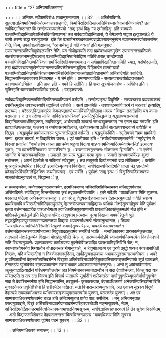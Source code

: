 +++
title = "27 अनियमाधिकरणम्"

+++
।। अनियमः सर्वेषामविरोधः शब्दानुमानाभ्याम् ।। 32 ।। अर्च्चिरादिगतेः सुतत्वात्तन्नियमानियमचिन्तेत्यवान्तरसङ्गतिः, किमर्चिरादिगतिस्तत्सन्निधिराम्नातोपासननिषांनामेव? उत सर्वविद्यानिष्ठानां? किं छन्दोग्यवाजसनेययोः "तद्य इत्थं विदुः "य एवमेतद्विदुः' इति वाक्ययोः पञ्चाग्निविद्यानिष्ठामेवार्च्चिरादिगतिश्रवणम्? उत सर्वब्रह्मविद्यानिष्ठानां, ये चेमेऽरण्ये श्रद्धाय इत्युपासते3 ये चामी अरण्ये श्रद्धां सत्यमुपासते' इति किं पञ्चाग्निश्शब्दैरुपास्यब्रह्मोपस्यापननुस्वेन उपासनान्तरप्रतिपत्तरस्ति, नेति, किम्, उपकोसलविद्यायाम्, "आचार्यस्तु ते गतिं वक्त्ता' इति गत्यनुवादः उपासनान्तरप्रतिपत्तिमुपोद्वलयति? नेति, यदा नोपोद्वलयति तदा ब्रह्मोपस्थापनमुखेन उपासनान्तराप्रतिपत्तेः सतरोपासकानामनुद्दिष्टत्वात् पञ्चाग्निविद्यानिष्ठानेवोद्दिश्य गतिविधानात् छान्दोग्यादौ पञ्चाग्निविद्यानिष्ठव्यतिरिक्त्तानामर्चिरादिगतिश्रवणाभावात् न सर्वब्रह्मविद्यानिष्ठानामिति स्यात्, यदोषोद्वलयति, तदा ब्रह्मोपस्थापनमुखेनोपासनान्तरप्रतिपत्तेरितरानप्युद्दिश्य विहितत्वेन छान्दोग्यादौ पञ्चाग्निविद्यानिष्ठव्यतिरिक्त्तानामप्यर्चिरादिगतिश्रवणात्सर्वब्रह्मनिष्ठानामपि अर्चिरादिगतिः स्यादिति, सिद्धान्त्यभिमतवाक्यस्य निर्वाहमाह - ये चेमे इति । प्रमाणाभावादिति - सत्यतपःशब्दयोर्ब्रह्मवाचकत्वे कारणाभावोऽभिप्रेतः । इति प्राप्त इति - गमने हि सतीति । हि शब्दः सूत्रयोजनाशेषः - अविरोध इति । श्रुतिस्मृतिभ्यामस्यार्थस्याविरोध इत्यर्थः । उदाहृतवाक्यैः

सर्वब्रह्मविद्यानिष्ठानामर्चिरादिगतिमत्त्वप्रतिपादनं दर्शयति । छन्दोग्य इत्थं विदुरिति - सत्यशब्दस्य ब्रह्मवाचकत्वं दर्शयँस्त्मुखेन तपःशब्दस्यापि तद्वाचित्वं दर्शयति । सत्यं ज्ञानमिति - तपश्शब्दस्यापि परमं यो महत्तपः' इत्यादिषु द्रष्टव्यम् । परैरस्तु विद्यामन्तरेण केवलश्रद्धातपोभ्यामर्चिरादिगतिलामा भवस्य "विद्यया तदारोहन्ति यत्र कामाः परागताः । न तत्र दक्षिणा यान्ति नाविद्वांसस्तपस्विनः' इत्यादिश्रुतिसिद्धत्वात् श्रद्धातपःपरायणानां विद्यानिष्ठत्वमार्थमित्युक्त्तम्, तदचिरुद्धम्, आर्थत्वादपि शाब्दत्वं सम्भवद्युक्त्ततमम् "स एनान् ब्रह्म गमयति' इति ब्रह्मप्राप्तिफलत्वात्, फलस्य च यथोपासनभावित्वात्, तत्रोपास्यतया प्रतीतं सत्यतपश्शब्दवाच्यं ब्रह्मैवेति च सिद्धम् । श्रद्धापूर्वकं ब्रह्मोपासनस्य श्रुत्यन्तरसिद्धतां दर्शयति । श्रद्धापूर्वकमिति - स्मृतिवचने "ब्रह्म ब्रह्मविदो जनाः' इत्यत्र तात्पर्यं, न विद्याविशेष उक्त्तः । एवं जातीयका इति - "तयोर्ध्वमायन्नमृतत्वमेति' "सूर्यद्वारेण ते विरजाः प्रयान्ति' "अथोत्तरेण तपसा ब्रह्मचर्येण श्रद्धया विद्यया वाऽध्वानमन्विप्यादित्यमेवाभियान्ति' इत्यादयः श्रुतयः, "स ह्याश्रमैर्विजिज्ञास्यः समस्तैरेवमेव तु । द्रष्टव्यस्त्वनुमन्तव्यः श्रोतव्यश्च द्विजातिभिः । य एवमेनं जानन्ति ये चारण्यकमाश्रिताः । उपासते तपः सत्यं श्रुद्धया षरया युताः । क्रमात्ते सन्भवन्त्यर्चिरहः शुक्लं तथोत्तरम् । अयनं देवलोकं च सवितारं सवैद्युतम् । तत्र तत्पुरुषो दिव्योऽमानवो ब्रह्म लौकिकान् । करोति पुनरावृत्तिस्तेषामिह न विद्यते' इत्यादिस्मृतयश्च विवक्षिताः, सर्वविद्यास्वर्चिरादिगतिः प्राप्ता चेत् छान्दोग्ये प्रदेशद्वयेऽर्चिरादिगतेर्द्विरुक्त्तिः कथमित्यत्राह - एवं सर्वेति । पूर्वपक्षे "तद्य इत्थ ं विदु'रित्यादिवाक्यस्य सङ्कोचोऽनुवादत्वं च, सिद्धान्त े तु

न तत्सङ्कोच, अन्येषामनुवादत्वमात्रमेव, इदमधिकरणम् अचिर्रादिगतिचिन्तनस्य तत्सिद्धयर्थत्वात् अर्चिरादिगतेः सर्वविद्यासु चिन्तनीयतया कृतं तद्वयक्त्तभिविषयति । इतरे सर्वेऽपि "यावदधिकार'मिति सूत्रमतः परस्तात् पठित्वा अधिकरणान्तरमाहुः । तत्र परे तु विदुषस्तद्देहपासानन्तरं देहान्तरमुत्पद्यते न वेति संशय्य ब्रह्मविदामपि वसिष्ठादीनामितिहासपुराणेषु देहान्तरोत्पत्त्यवगमाद्विद्यायाः पाक्षिकं मोक्षहेतुत्वमहेतुत्वं वेति पूर्वपक्षं कृत्वा वर्त्तमानब्रह्मविदां पारव्धभोगक्षय इवाधिकारिकपुरुषाणामपि प्रारब्धाधिकारहेतुकमर्क्षये मोक्ष इति न पाक्षिकहेतुत्वाहेतुत्वे इति सिद्धान्तयन्ति; तदयुक्त्तम् प्रत्यक्षया नुत्या विद्याया अपवर्गहेतुत्वे श्रुते तद्वरुद्धेतिहासपुराणवचसामप्रमाणतया विद्याया अपवगर्साधनत्वे संशयानुत्थानात् । किञ्च "यावदधिकारमवस्थिति'रिथति'रित्युक्त्ते कथमहेतुत्वपरिहारः, यावदधिकारमवस्थानेन वर्त्तमानदेहानन्तरमप्यवर्गाभावस्थ सिद्धत्वादहेतुत्वमेव समर्थितं भवति । नन्वधिकारस्य प्रारब्धकर्मकृतत्वात् तदवसाने मोक्षहेतुत्वमेव विद्याया मोक्षहेतुत्वमिति चेत्- न, प्रारब्धकर्मणोऽपि स्वाप्नार्थवन्मिथ्यात्वेन निवर्त्तकज्ञाने सति स्थित्यनुपपत्तेः, प्रवृत्तफलस्य कर्माशयस्य मुक्त्तेषोर्वेगक्षयादिव फलक्षयान्निवृत्तिरिति चेत्- न, स्वाप्नशरवेगस्येव मिथ्यात्वेन बोधादनन्तरं भोगानुपपत्तेः, न हीषुमोक्षणक्षण एव पुरुषे प्रबुद्धे शरश्च वेगश्चाबाधितौ तिष्ठतः, यदि वसिष्ठादीनां न निवर्त्तकज्ञानमुदितम्, तर्ह्यहेतुत्वशङ्काया अभावात्सुतरामनारम्भणीयता । अपरे तु वसिष्ठादीनां देहान्तरोत्पत्तिदर्शनेन विद्याया अर्च्चिरादिनाऽपर्वर्गहेतुत्वव्यभिचारशङ्कानिवारकं सूत्रं व्याचक्षते, तन्मतेऽपि श्रुतिविरोधे स्मृत्यप्राकाण्येन संशयाभावात अधिकरणानारम्भस्तुल्यः । अन्ये तु अर्चिरादिमार्गस्य ॠजुत्वादादित्यादीनां परिभ्रमणशीलत्वेन अत्र नियमेनानवस्थानादार्जवेन न सदा देवाश्चिन्त्याः, किन्तु यदा यत्र यस्तिष्ठति स तत्र तदा चिन्त्य इति विचार्य भ्रमतामपि सूर्यादीनं शरीरान्तरेण मार्गानुगुणस्थ्यिुपपत्तेर्मार्गानुगुण्येन सदा ते देवाश्चिन्तनीया इति सिद्धान्तयन्ति, तदयुक्त्तं- कृतकरत्वात्, देवताऽधिकरणे अनेकप्रतिपत्तिदर्शना'दिति युगपदनेकत्र प्रवृत्तिविरोधो हि शरीरभेदेन परिहृतः, यतो विचारान्तराण्ययुक्त्तानि, अत एवास्य सूत्रस्य विदुषो देहात्यये सकलकर्मक्षयस्य व्यभिचारशङ्काव्युदासपरत्वमेव युक्त्तम्, यतस्तदेव युक्त्तम् । अत एव साम्परायाधिकरणशेषत्वमेव घटत इति अनियमसूत्रात् प्रागेव पाठः समीचीनः । ननु अनियमसूत्रात् परत्वमुपपद्यते, विदुषे अर्चिरादिनाऽपवर्गप्राप्त्यदर्शनपरिहारपरत्वेऽपि सङ्गत्युपपत्तेः, नैवम्, अर्चिरादिगतेर्देहानन्तरभावित्वचिन्तनपत्वाभावादनियमसूत्रस्य, सर्वविद्यानिषंसाधारणत्वं हि तेन सूत्रेण निरूपितम् । अतो विद्याफलविशेषस्य देहपातानन्तरभावित्वचिन्तनपरस्य "यावदधिकार'मिति सूत्रस्य साम्परायाधिकरणशेषतया पूर्वमेव पठनं युक्त्तम् ।। 32 ।।

।। अनियमाधिकरणं समाप्तम् ।। 13 ।।

